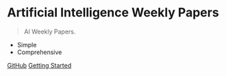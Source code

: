 # Artificial Intelligence Weekly Papers

> AI Weekly Papers.

- Simple
- Comprehensive

[GitHub](https://github.com/Easy-PhD/AIWPapers)
[Getting Started](#AIWPapers)
